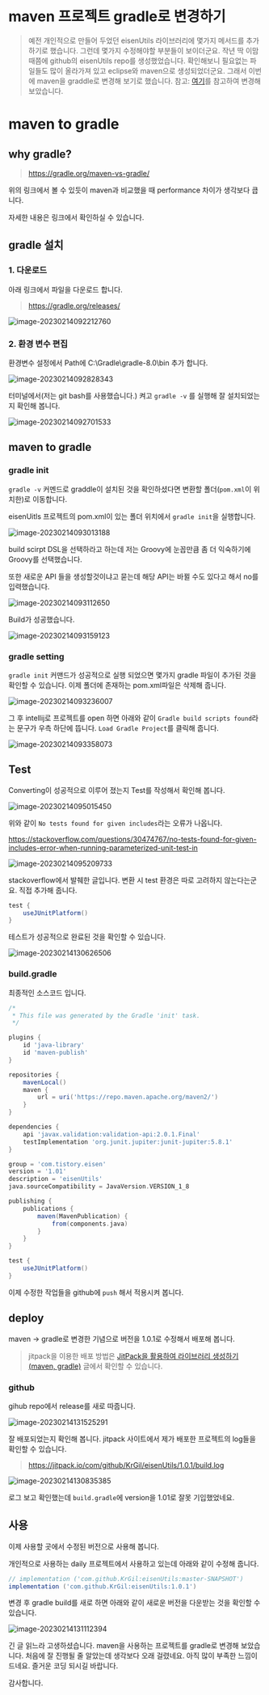 # maven 프로젝트 gradle로 변경하기

> 예전 개인적으로 만들어 두었던 eisenUtils 라이브러리에 몇가지 메서드를 추가하기로 했습니다. 그런데 몇가지 수정해야할 부분들이 보이더군요. 작년 딱 이맘때쯤에 github의 eisenUtils repo를 생성했었습니다. 확인해보니 필요없는 파일들도 많이 올라가져 있고 eclipse와 maven으로 생성되었더군요. 그래서 이번에 maven을 graddle로 변경해 보기로 했습니다. 참고: [여기](https://shanepark.tistory.com/360)를 참고하여 변경해 보았습니다.

# maven to gradle

## why gradle?

>  https://gradle.org/maven-vs-gradle/

위의 링크에서 볼 수 있듯이 maven과 비교했을 때 performance 차이가 생각보다 큽니다.

자세한 내용은 링크에서 확인하실 수 있습니다.

## gradle 설치

### 1. 다운로드

아래 링크에서 파일을 다운로드 합니다.

>  https://gradle.org/releases/  

![image-20230214092212760](C:\Users\admin\Documents\GitHub\TIL\CS\BuildTool\gradle\maven-gradle.assets\image-20230214092212760.png)

### 2. 환경 변수 편집

환경변수 설정에서 Path에 C:\Gradle\gradle-8.0\bin 추가 합니다.

![image-20230214092828343](C:\Users\admin\Documents\GitHub\TIL\CS\BuildTool\gradle\maven-gradle.assets\image-20230214092828343.png)

터미널에서(저는 git bash를 사용했습니다.) 켜고 `gradle -v` 를 실행해 잘 설치되었는지 확인해 봅니다.

![image-20230214092701533](C:\Users\admin\Documents\GitHub\TIL\CS\BuildTool\gradle\maven-gradle.assets\image-20230214092701533.png)



## maven to gradle

### gradle init

`gradle -v` 커멘드로 graddle이 설치된 것을 확인하셨다면 변환할 폴더(`pom.xml`이 위치한)로 이동합니다.

eisenUitls 프로젝트의 pom.xml이 있는 폴더 위치에서 `gradle init`을 실행합니다.  

![image-20230214093013188](C:\Users\admin\Documents\GitHub\TIL\CS\BuildTool\gradle\maven-gradle.assets\image-20230214093013188.png)

build scirpt DSL을 선택하라고 하는데 저는 Groovy에 눈꼽만큼 좀 더 익숙하기에 Groovy를 선택했습니다.

또한 새로운 API 들을 생성할것이냐고 묻는데 해당 API는 바뀔 수도 있다고 해서 no를 입력했습니다.

![image-20230214093112650](C:\Users\admin\Documents\GitHub\TIL\CS\BuildTool\gradle\maven-gradle.assets\image-20230214093112650.png)

Build가 성공했습니다.

![image-20230214093159123](C:\Users\admin\Documents\GitHub\TIL\CS\BuildTool\gradle\maven-gradle.assets\image-20230214093159123.png)

### gradle setting

`gradle init` 커맨드가 성공적으로 실행 되었으면 몇가지 gradle 파일이 추가된 것을 확인할 수 있습니다. 이제 폴더에 존재하는 pom.xml파일은 삭제해 줍니다.

![image-20230214093236007](C:\Users\admin\Documents\GitHub\TIL\CS\BuildTool\gradle\maven-gradle.assets\image-20230214093236007.png)

그 후 intellij로 프로젝트를 open 하면 아래와 같이 `Gradle build scripts found`라는 문구가 우측 하단에 뜹니다. `Load Gradle Project`를 클릭해 줍니다.

![image-20230214093358073](C:\Users\admin\Documents\GitHub\TIL\CS\BuildTool\gradle\maven-gradle.assets\image-20230214093358073.png)

## Test

Converting이 성공적으로 이루어 졌는지 Test를 작성해서 확인해 봅니다.

![image-20230214095015450](C:\Users\admin\Documents\GitHub\TIL\CS\BuildTool\gradle\maven-gradle.assets\image-20230214095015450.png)

위와 같이 `No tests found for given includes`라는 오류가 나옵니다. 

https://stackoverflow.com/questions/30474767/no-tests-found-for-given-includes-error-when-running-parameterized-unit-test-in

![image-20230214095209733](C:\Users\admin\Documents\GitHub\TIL\CS\BuildTool\gradle\maven-gradle.assets\image-20230214095209733.png)

stackoverflow에서 발췌한 글입니다. 변환 시 test 환경은 따로 고려하지 않는다는군요. 직접 추가해 줍니다.

```groovy
test {
    useJUnitPlatform()
}
```

테스트가 성공적으로 완료된 것을 확인할 수 있습니다.

![image-20230214130626506](C:\Users\admin\Documents\GitHub\TIL\CS\BuildTool\gradle\maven-gradle.assets\image-20230214130626506.png)

### build.gradle

최종적인 소스코드 입니다.

```groovy
/*
 * This file was generated by the Gradle 'init' task.
 */

plugins {
    id 'java-library'
    id 'maven-publish'
}

repositories {
    mavenLocal()
    maven {
        url = uri('https://repo.maven.apache.org/maven2/')
    }
}

dependencies {
    api 'javax.validation:validation-api:2.0.1.Final'
    testImplementation 'org.junit.jupiter:junit-jupiter:5.8.1'
}

group = 'com.tistory.eisen'
version = '1.01'
description = 'eisenUtils'
java.sourceCompatibility = JavaVersion.VERSION_1_8

publishing {
    publications {
        maven(MavenPublication) {
            from(components.java)
        }
    }
}

test {
    useJUnitPlatform()
}
```

이제 수정한 작업들을 github에 `push` 해서 적용시켜 봅니다.



## deploy

maven -> gradle로 변경한 기념으로 버전을 1.0.1로 수정해서 배포해 봅니다.

> jitpack을 이용한 배포 방법은 [JitPack을 활용하여 라이브러리 생성하기(maven, gradle)](https://jjam89.tistory.com/216) 글에서 확인할 수 있습니다.



### github

gihub repo에서 release를 새로 따줍니다.

![image-20230214131525291](C:\Users\admin\Documents\GitHub\TIL\CS\BuildTool\gradle\maven-gradle.assets\image-20230214131525291.png)



잘 배포되었는지 확인해 봅니다. jitpack 사이트에서 제가 배포한 프로젝트의 log들을 확인할 수 있습니다.

> https://jitpack.io/com/github/KrGil/eisenUtils/1.0.1/build.log

![image-20230214130835385](C:\Users\admin\Documents\GitHub\TIL\CS\BuildTool\gradle\maven-gradle.assets\image-20230214130835385.png)

로그 보고 확인했는데 `build.gradle`에 version을 1.01로 잘못 기입했었네요. 



## 사용

이제 사용할 곳에서 수정된 버전으로 사용해 봅니다.

개인적으로 사용하는 daily 프로젝트에서 사용하고 있는데 아래와 같이 수정해 줍니다.

```groovy
// implementation ('com.github.KrGil:eisenUtils:master-SNAPSHOT')
implementation ('com.github.KrGil:eisenUtils:1.0.1')
```

변경 후 gradle build를 새로 하면 아래와 같이 새로운 버전을 다운받는 것을 확인할 수 있습니다. 

![image-20230214131112394](C:\Users\admin\Documents\GitHub\TIL\CS\BuildTool\gradle\maven-gradle.assets\image-20230214131112394.png)



긴 글 읽느라 고생하셨습니다. maven을 사용하는 프로젝트를 gradle로 변경해 보았습니다. 처음에 잘 진행될 줄 알았는데 생각보다 오래 걸렸네요. 아직 많이 부족한 느낌이 드네요. 즐거운 코딩 되시길 바랍니다.

감사합니다. 
